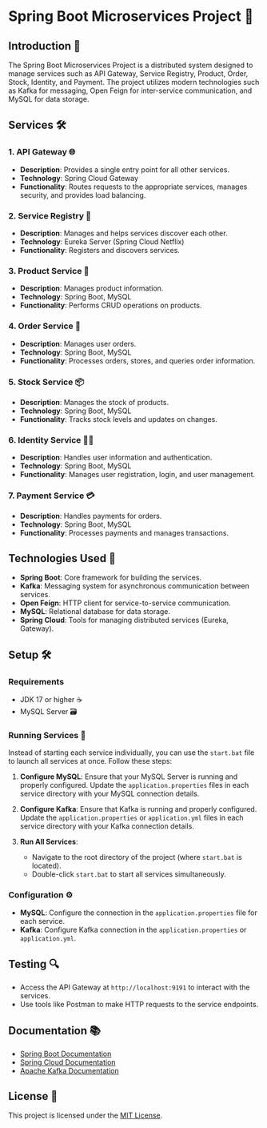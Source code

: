 # Spring Boot Microservices Project 🚀

## Introduction 🌟

The Spring Boot Microservices Project is a distributed system designed to manage services such as API Gateway, Service Registry, Product, Order, Stock, Identity, and Payment. The project utilizes modern technologies such as Kafka for messaging, Open Feign for inter-service communication, and MySQL for data storage.

## Services 🛠️

### 1. API Gateway 🌐
- **Description**: Provides a single entry point for all other services.
- **Technology**: Spring Cloud Gateway
- **Functionality**: Routes requests to the appropriate services, manages security, and provides load balancing.

### 2. Service Registry 📜
- **Description**: Manages and helps services discover each other.
- **Technology**: Eureka Server (Spring Cloud Netflix)
- **Functionality**: Registers and discovers services.

### 3. Product Service 🛒
- **Description**: Manages product information.
- **Technology**: Spring Boot, MySQL
- **Functionality**: Performs CRUD operations on products.

### 4. Order Service 🧾
- **Description**: Manages user orders.
- **Technology**: Spring Boot, MySQL
- **Functionality**: Processes orders, stores, and queries order information.

### 5. Stock Service 📦
- **Description**: Manages the stock of products.
- **Technology**: Spring Boot, MySQL
- **Functionality**: Tracks stock levels and updates on changes.

### 6. Identity Service 🧑‍💻
- **Description**: Handles user information and authentication.
- **Technology**: Spring Boot, MySQL
- **Functionality**: Manages user registration, login, and user management.

### 7. Payment Service 💳
- **Description**: Handles payments for orders.
- **Technology**: Spring Boot, MySQL
- **Functionality**: Processes payments and manages transactions.

## Technologies Used 🔧

- **Spring Boot**: Core framework for building the services.
- **Kafka**: Messaging system for asynchronous communication between services.
- **Open Feign**: HTTP client for service-to-service communication.
- **MySQL**: Relational database for data storage.
- **Spring Cloud**: Tools for managing distributed services (Eureka, Gateway).

## Setup 🛠️

### Requirements
- JDK 17 or higher ☕
- MySQL Server 🗃️

### Running Services 🚀

Instead of starting each service individually, you can use the `start.bat` file to launch all services at once. Follow these steps:

1. **Configure MySQL**: Ensure that your MySQL Server is running and properly configured. Update the `application.properties` files in each service directory with your MySQL connection details.

2. **Configure Kafka**: Ensure that Kafka is running and properly configured. Update the `application.properties` or `application.yml` files in each service directory with your Kafka connection details.

3. **Run All Services**:
   - Navigate to the root directory of the project (where `start.bat` is located).
   - Double-click `start.bat` to start all services simultaneously.

### Configuration ⚙️

- **MySQL**: Configure the connection in the `application.properties` file for each service.
- **Kafka**: Configure Kafka connection in the `application.properties` or `application.yml`.

## Testing 🔍

- Access the API Gateway at `http://localhost:9191` to interact with the services.
- Use tools like Postman to make HTTP requests to the service endpoints.

## Documentation 📚

- [Spring Boot Documentation](https://spring.io/projects/spring-boot)
- [Spring Cloud Documentation](https://spring.io/projects/spring-cloud)
- [Apache Kafka Documentation](https://kafka.apache.org/documentation/)

## License 📝

This project is licensed under the [MIT License](LICENSE).
